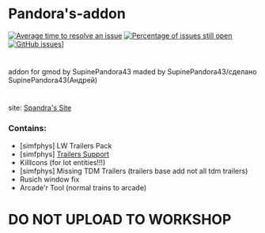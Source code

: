 # Pandora's-addon
[![Average time to resolve an issue](http://isitmaintained.com/badge/resolution/SupinePandora43/Pandora-addon.svg)](http://isitmaintained.com/project/SupinePandora43/Pandora-addon "Average time to resolve an issue")
[![Percentage of issues still open](http://isitmaintained.com/badge/open/SupinePandora43/Pandora-addon.svg)](http://isitmaintained.com/project/SupinePandora43/Pandora-addon "Percentage of issues still open")
[![GitHub issues](https://img.shields.io/github/issues/SupinePandora43/Pandora-addon.svg)](https://github.com/SupinePandora43/Pandoras-addon/issues)]
#
addon for gmod by SupinePandora43
maded by SupinePandora43/сделано SupinePandora43(Андрей)
#
site: [Spandra's Site](https://sites.google.com/view/spandora/pandora-addon)
### Contains:
* [simfphys] LW Trailers Pack
* [simfphys] [Trailers Support](https://github.com/SupinePandora43/Pandoras-addon/blob/master/TrailersBaseTweaks.md)
* KillIcons (for lot entities!!!)
* [simfphys] Missing TDM Trailers (trailers base add not all tdm trailers)
* Rusich window fix
* Arcade'r Tool (normal trains to arcade)

# DO NOT UPLOAD TO WORKSHOP
